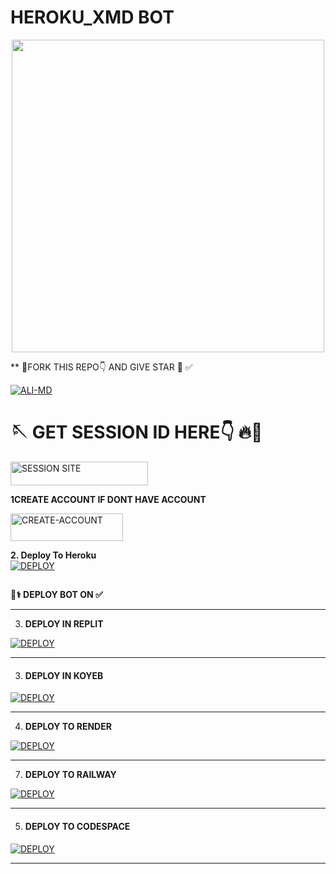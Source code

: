 # HEROKU_XMD BOT


<p align="center"><img src="https://files.catbox.moe/aax81i.jpg" width="500"height="500" />

** 💫FORK THIS REPO👇 AND GIVE STAR 🌟 ✅

<a href="https://github.com/Qartde/HEROKU_XMD/fork"><img title="ALI-MD" src="https://img.shields.io/badge/FORK-HEROKU%20XMD-BOTh?color=indigo&style=for-the-badge&logo=stackshare"></a>

# 🪡 GET SESSION ID HERE👇 🔥🐛

 <a href="https://rahmani-4.onrender.com"><img title="SESSION SITE" src="https://img.shields.io/badge/SESSION SITE-h?color=blue&style=for-the-badge&logo=msi" width="220" height="38.45"/></a></p>


**1CREATE ACCOUNT IF DONT HAVE ACCOUNT**

<a href="https://signup.heroku.com/"><img title="CREATE-ACCOUNT" src="https://img.shields.io/badge/CREATE-ACCOUNT-h?color=blue&style=for-the-badge&logo=blue" width="180" height="43.45"/></a></p>



**2. Deploy To Heroku**       
   <a 
    href='https://dashboard.heroku.com/new?template=https://github.com/Qartde/HEROKU_XMD/tree/main' target="_blank"><img alt='DEPLOY' src='https://img.shields.io/badge/-𝙳𝙴𝙿𝙻𝙾𝚈 𝚃𝙾 𝙷𝙴𝚁𝙾𝙺𝚄-blue?style=for-the-badge&logo=heroku&logoColor=purple'/></a>
</details>

##


**<summary>🌟⚕ DEPLOY BOT ON ✅</summary>**
	 
--------

3.  **DEPLOY IN REPLIT**

   <a href='https://repl.it/github/sadiyamin/Lara-MD' target="_blank"><img alt='DEPLOY' src='https://img.shields.io/badge/-REPLIT-orange?style=for-the-badge&logo=replit&logoColor=blue'/></a>

--------
   3.  #### DEPLOY IN KOYEB

<a href='https://app.koyeb.com/services/deploy?type=git&repository=https://github.com/kingmalvn/LORD-XMD&branch=main&name=lord-xmd&builder=dockerfile&env[OWNER_NUMBER]=263714757857%3B%E2%9D%A3%EF%B8%8F&env[MODE]=public&env[PREFIX]=&env[antidelete]=false&env[ANTI_LINK]=false&env[AUTO_STICKER]=false&env[AUTO_VOICE]=false&env[AUTO_REPLY]=false&env[STATUSLIKES]=true&env[ALIVE_MSG]=LORDX+IS+ONLINE&env[BOT_NAME]=LORD-XMD&env[HEART_REACT]=true%F0%9F%8E%97%EF%B8%8F%E2%9D%A3%EF%B8%8F&env[ANTI_BAD]=false&env[AUTO_READ_STATUS]=false&env[AutoReaction]=false&env[SESSION_ID]=' target="_blank"><img alt='DEPLOY' src='https://img.shields.io/badge/-KOYEB-blue?style=for-the-badge&logo=koyeb&logoColor=white'/></a>


--------

4. **DEPLOY TO RENDER**

<a href='https://dashboard.render.com' target="_blank"><img alt='DEPLOY' src='https://img.shields.io/badge/RENDER-h?color=maroon&style=for-the-badge&logo=render'/></a></p>

--------


7. **DEPLOY TO RAILWAY**

<a href='https://railway.app/new' target="_blank"><img alt='DEPLOY' src='https://img.shields.io/badge/RAILWAY-h?color=black&style=for-the-badge&logo=railway'/></a></p>

--------

5.  #### DEPLOY TO CODESPACE

<a href='https://github.com/codespaces/new' target="_blank"><img alt='DEPLOY' src='https://img.shields.io/badge/CODESPACE-h?color=navy&style=for-the-badge&logo=visualstudiocode'/></a></p>

--------

